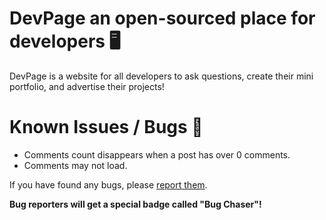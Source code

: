 # DevPage an open-sourced place for developers 🖥️

DevPage is a website for all developers to ask questions, create their mini portfolio, and advertise their projects!

# Known Issues / Bugs 🐛

- Comments count disappears when a post has over 0 comments.
- Comments may not load.

If you have found any bugs, please [report them](https://github.com/ScopesCodez/DevPage/issues/new?assignees=&labels=bug&template=bug_report.md&title=).

**Bug reporters will get a special badge called "Bug Chaser"!**
